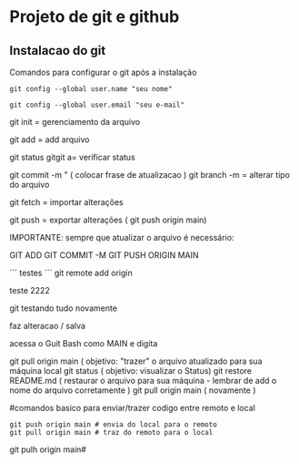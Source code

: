 # Projeto de git e github
## Instalacao do git

Comandos para configurar o git após a instalação

```
git config --global user.name "seu nome"

git config --global user.email "seu e-mail"

```

git init = gerenciamento da arquivo

git add = add arquivo  

git status gitgit a= verificar status

git commit -m " ( colocar frase de atualizacao )
git branch -m = alterar tipo do arquivo

git fetch = importar alterações

git push = exportar alterações ( git push origin main)

IMPORTANTE: sempre que atualizar o arquivo é necessário:

GIT ADD
GIT COMMIT -M
GIT PUSH ORIGIN MAIN

´´´
testes
´´´
git remote add origin

teste 2222

git testando tudo novamente

faz alteracao / salva

acessa o Guit Bash como MAIN e digita

git pull origin main ( objetivo: "trazer" o arquivo atualizado para sua máquina local
git status ( objetivo: visualizar o Status)
git restore README.md ( restaurar o arquivo para sua máquina - lembrar de add o nome do arquivo corretamente )
git pull origin main ( novamente )


#comandos basico para enviar/trazer codigo entre remoto e local
````
git push origin main # envia do local para o remoto
git pull origin main # traz do remoto para o local
````

git pulh origin main#

